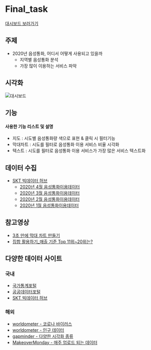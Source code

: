 # Final_task
[대시보드 보러가기](https://public.tableau.com/profile/.2852#!/vizhome/4__15921507099630/sheet3)

## 주제
  - 2020년 음성통화, 어디서 어떻게 사용되고 있을까
    - 지역별 음성통화 분석
    - 가장 많이 이용하는 서비스 파악
    
## 시각화
![대시보드](https://user-images.githubusercontent.com/40276516/84598462-e69b5d80-aea5-11ea-834e-174b1e4d3c0a.PNG)

## 기능

#### 사용한 기능 리스트 및 설명
  - 지도 : 시도별 음성통화량 색으로 표현 & 클릭 시 필터기능
  - 막대차트 : 시도를 필터로 음성통화 이용 서비스 비율 시각화
  - 텍스트 : 시도를 필터로 음성통화 이용 서비스가 가장 많은 서비스 텍스트화

## 데이터 수집
  - [SKT 빅데이터 허브](https://www.bigdatahub.co.kr/index.do)
    - [2020년 4월 음성통화이용데이터](https://www.bigdatahub.co.kr/product/view.do?pid=1002297)
    - [2020년 3월 음성통화이용데이터](https://www.bigdatahub.co.kr/product/view.do?pid=1002293)
    - [2020년 2월 음성통화이용데이터](https://www.bigdatahub.co.kr/product/view.do?pid=1002289)
    - [2020년 1월 음성통화이용데이터](https://www.bigdatahub.co.kr/product/view.do?pid=1002284)

## 참고영상
  - [3초 만에 막대 차트 만들기](https://www.youtube.com/watch?v=qDijvpoCSGc)
  - [집합 활용하기_매출 기준 Top 11위~20위는?](https://www.youtube.com/watch?v=JYiAE9e3uzU)


## 다양한 데이터 사이트
  ### 국내
  - [국가통계포털](http://kosis.kr/index/index.do)
  - [공공데이터포털](https://www.data.go.kr/)
  - [SKT 빅데이터 허브](https://www.bigdatahub.co.kr/index.do)
  ### 해외
  - [worldometer - 코로나 바이러스](https://www.worldometers.info/coronavirus/)
  - [worldometer - 인구 데이터](https://www.worldometers.info/world-population/)  
  - [gapminder - 다양한 시각화 종류](https://www.gapminder.org/tools/#$chart-type=bubbles)  
  - [MakeoverMonday - 매주 업로드 되는 데이터](https://www.makeovermonday.co.uk/data/)

